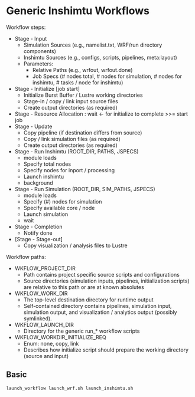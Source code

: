 # Generic Inshimtu Workflows

Workflow steps:

* Stage - Input
  * Simulation Sources (e.g., namelist.txt, WRF/run directory components)
  * Inshimtu Sources (e.g., configs, scripts, pipelines, meta:layout)
  * Parameters:
    * Relative Paths (e.g., wrfout, wrfout.done)
    * Job Specs (# nodes total, # nodes for simulation, # nodes for inshimtu, # tasks / node for inshimtu)
* Stage - Initialize [job start]
  * Initialize Burst Buffer / Lustre working directories
  * Stage-in / copy / link input source files
  * Create output directories (as required)
* Stage - Resource Allocation : wait <- for initialize to complete >>= start job
* Stage - Update
  * Copy pipeline (if destination differs from source)
  * Copy / link simulation files (as required)
  * Create output directories (as required)
* Stage - Run Inshimtu (ROOT_DIR, PATHS, JSPECS)
  * module loads
  * Specify total nodes
  * Specify nodes for inport / processing
  * Launch inshimtu
  * background
* Stage - Run Simulation (ROOT_DIR, SIM_PATHS, JSPECS)
  * module loads
  * Specify (#) nodes for simulation
  * Specify available core / node
  * Launch simulation
  * wait
* Stage - Completion
  * Notify done
* [Stage - Stage-out]
  * Copy visualization / analysis files to Lustre

Workflow paths:

* WKFLOW_PROJECT_DIR
  * Path contains project specific source scripts and configurations
  * Source directories (simulation inputs, pipelines, initialization scripts) are relative to this path
    or are at known absolutes
* WKFLOW_WORK_DIR
  * The top-level destination directory for runtime output
  * Self-contained directory contains pipelines, simulation input, simulation output,
    and visualization / analytics output (possibly symlinked).
* WKFLOW_LAUNCH_DIR
  * Directory for the generic run_* workflow scripts
* WKFLOW_WORKDIR_INITIALIZE_REQ
  * Enum: none, copy, link 
  * Describes how initialize script should prepare the working directory (source and input)


## Basic


```
launch_workflow launch_wrf.sh launch_inshimtu.sh 
```


